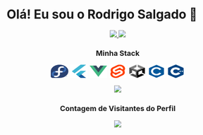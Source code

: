 # Olá! Eu sou o Rodrigo Salgado 👋

<div align="center">
  <a href="https://github.com/salgadu">
    <img height="180em" src="https://github-readme-stats.vercel.app/api?username=salgadu&show_icons=true&theme=light&include_all_commits=true&count_private=true"/>
    <img height="180em" src="https://github-readme-stats.vercel.app/api/top-langs/?username=salgadu&layout=compact&langs_count=7&theme=light"/> 
  </a>
</div>

<div align="center">
  <h3><b>Minha Stack</b></h3>
</div>

<div align="center">
  <img align="center" alt="Fedora" height="30" width="40" src="https://raw.githubusercontent.com/devicons/devicon/master/icons/fedora/fedora-original.svg">
  <img align="center" alt="Flutter" height="30" width="40" src="https://raw.githubusercontent.com/devicons/devicon/master/icons/flutter/flutter-original.svg">
  <img align="center" alt="Vue" height="30" width="40" src="https://raw.githubusercontent.com/devicons/devicon/master/icons/vuejs/vuejs-original.svg">
  <img align="center" alt="Svelte" height="30" width="40" src="https://raw.githubusercontent.com/devicons/devicon/master/icons/svelte/svelte-original.svg">
  <img align="center" alt="Unity" height="30" width="40" src="https://raw.githubusercontent.com/devicons/devicon/master/icons/unity/unity-original.svg">
  <img align="center" alt="C/C++" height="30" width="40" src="https://raw.githubusercontent.com/devicons/devicon/master/icons/c/c-plain.svg">
  <img align="center" alt="C/C++" height="30" width="40" src="https://raw.githubusercontent.com/devicons/devicon/master/icons/cplusplus/cplusplus-plain.svg">
</div>
</br>
  
<div align="center">
  <a href="https://www.linkedin.com/in/salgadu" target="_blank"><img src="https://img.shields.io/badge/LinkedIn-0077B5?style=for-the-badge&logo=linkedin&logoColor=white" target="_blank"></a>
</div>

<div align="center">
  <h3><b>Contagem de Visitantes do Perfil</b></h3>
</div>
    
<p align="center" >   
  <img src="https://profile-counter.glitch.me/victormoreiraofc/count.svg" />  
</p>
